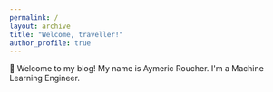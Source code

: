 ```yaml
---
permalink: /
layout: archive
title: "Welcome, traveller!"
author_profile: true
---
```


:wave: Welcome to my blog! My name is Aymeric Roucher. I'm a Machine Learning Engineer.